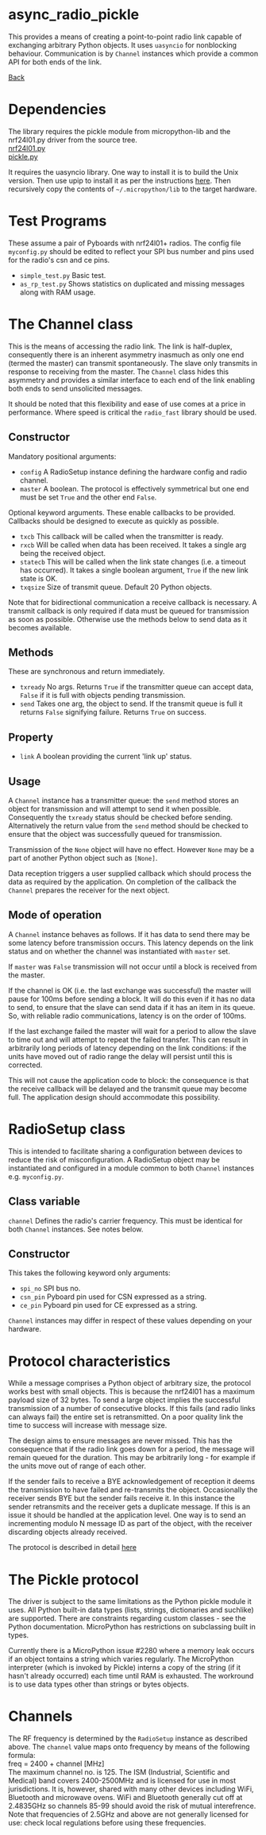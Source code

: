 # async_radio_pickle

This provides a means of creating a point-to-point radio link capable of
exchanging arbitrary Python objects. It uses ``uasyncio`` for nonblocking
behaviour. Communication is by ``Channel`` instances which provide a
common API for both ends of the link.

[Back](../README.md)

# Dependencies

The library requires the pickle module from micropython-lib and the nrf24l01.py
driver from the source tree.  
[nrf24l01.py](https://github.com/micropython/micropython/tree/master/drivers/nrf24l01)  
[pickle.py](https://github.com/micropython/micropython-lib/tree/master/pickle)

It requires the uasyncio library. One way to install it is to build the Unix
version. Then use upip to install it as per the instructions
[here](https://github.com/micropython/micropython-lib). Then recursively copy
the contents of ``~/.micropython/lib`` to the target hardware.

# Test Programs

These assume a pair of Pyboards with nrf24l01+ radios. The config file
``myconfig.py`` should be edited to reflect your SPI bus number and pins used
for the radio's csn and ce pins.

 * ``simple_test.py`` Basic test.
 * ``as_rp_test.py`` Shows statistics on duplicated and missing messages along
 with RAM usage.

# The Channel class

This is the means of accessing the radio link. The link is half-duplex,
consequently there is an inherent asymmetry inasmuch as only one end (termed
the master) can transmit spontaneously. The slave only transmits in response to
receiving from the master. The ``Channel`` class hides this asymmetry and
provides a similar interface to each end of the link enabling both ends to send
unsolicited messages.

It should be noted that this flexibility and ease of use comes at a price in
performance. Where speed is critical the ``radio_fast`` library should be used.

## Constructor

Mandatory positional arguments:
 * ``config`` A RadioSetup instance defining the hardware config and radio
 channel.
 * ``master`` A boolean. The protocol is effectively symmetrical but one end
 must be set ``True`` and the other end ``False``.

Optional keyword arguments. These enable callbacks to be provided. Callbacks
should be designed to execute as quickly as possible.
 * ``txcb`` This callback will be called when the transmitter is ready.
 * ``rxcb`` Will be called when data has been received. It takes a single arg
 being the received object.
 * ``statecb`` This will be called when the link state changes (i.e. a timeout
 has occurred). It takes a single boolean argument, ``True`` if the new link
 state is OK.
 * ``txqsize`` Size of transmit queue. Default 20 Python objects.

Note that for bidirectional communication a receive callback is necessary. A
transmit callback is only required if data must be queued for transmission as
soon as possible. Otherwise use the methods below to send data as it becomes
available.

## Methods

These are synchronous and return immediately.

 * ``txready`` No args. Returns ``True`` if the transmitter queue can accept
 data, ``False`` if it is full with objects pending transmission.
 * ``send`` Takes one arg, the object to send. If the transmit queue is full it
 returns ``False`` signifying failure. Returns ``True`` on success.

## Property

 * ``link`` A boolean providing the current 'link up' status.

## Usage

A ``Channel`` instance has a transmitter queue: the ``send`` method stores an
object for transmission and will attempt to send it when possible. Consequently
the ``txready`` status should be checked before sending. Alternatively the
return value from the ``send`` method should be checked to ensure that the
object was successfully queued for transmission.

Transmission of the ``None`` object will have no effect. However ``None`` may
be a part of another Python object such as ``[None]``.

Data reception triggers a user supplied callback which should process the data
as required by the application. On completion of the callback the ``Channel``
prepares the receiver for the next object.

## Mode of operation 

A ``Channel`` instance behaves as follows. If it has data to send there may be
some latency before transmission occurs. This latency depends on the link
status and on whether the channel was instantiated with ``master`` set.

If ``master`` was ``False`` transmission will not occur until a block is
received from the master.

If the channel is OK (i.e. the last exchange was successful) the master will
pause for 100ms before sending a block. It will do this even if it has no data
to send, to ensure that the slave can send data if it has an item in its queue.
So, with reliable radio communications, latency is on the order of 100ms.

If the last exchange failed the master will wait for a period to allow the
slave to time out and will attempt to repeat the failed transfer. This can
result in arbitrarily long periods of latency depending on the link conditions:
if the units have moved out of radio range the delay will persist until this is
corrected.

This will not cause the application code to block: the consequence is that the
receive callback will be delayed and the transmit queue may become full. The
application design should accommodate this possibility.

# RadioSetup class

This is intended to facilitate sharing a configuration between devices to
reduce the risk of misconfiguration. A RadioSetup object may be instantiated
and configured in a module common to both ``Channel`` instances e.g. 
``myconfig.py``.

## Class variable

``channel`` Defines the radio's carrier frequency. This must be identical for
both ``Channel`` instances. See notes below.

## Constructor

This takes the following keyword only arguments:  
 * ``spi_no`` SPI bus no.  
 * ``csn_pin`` Pyboard pin used for CSN expressed as a string.  
 * ``ce_pin`` Pyboard pin used for CE expressed as a string.

``Channel`` instances may differ in respect of these values depending on your
hardware.  

# Protocol characteristics

While a message comprises a Python object of arbitrary size, the protocol works
best with small objects. This is because the nrf24l01 has a maximum payload
size of 32 bytes. To send a large object implies the successful transmission of
a number of consecutive blocks. If this fails (and radio links can always fail)
the entire set is retransmitted. On a poor quality link the time to success
will increase with message size.

The design aims to ensure messages are never missed. This has the consequence
that if the radio link goes down for a period, the message will remain queued
for the duration. This may be arbitrarily long - for example if the units move
out of range of each other.

If the sender fails to receive a BYE acknowledgement of reception it deems the
transmission to have failed and re-transmits the object. Occasionally the
receiver sends BYE but the sender fails receive it. In this instance the sender
retransmits and the receiver gets a duplicate message. If this is an issue it
should be handled at the application level. One way is to send an incrementing
modulo N message ID as part of the object, with the receiver discarding objects
already received.

The protocol is described in detail [here](../PROTOCOL.md)

# The Pickle protocol

The driver is subject to the same limitations as the Python pickle module it
uses. All Python built-in data types (lists, strings, dictionaries and
suchlike) are supported. There are constraints regarding custom classes - see
the Python documentation. MicroPython has restrictions on subclassing built in
types.

Currently there is a MicroPython issue #2280 where a memory leak occurs if an
object tontains a string which varies regularly. The MicroPython interpreter
(which is invoked by Pickle) interns a copy of the string (if it hasn't already
occurred) each time until RAM is exhausted. The workround is to use data types
other than strings or bytes objects.

# Channels

The RF frequency is determined by the ``RadioSetup`` instance as described
above. The ``channel`` value maps onto frequency by means of the following
formula:  
freq = 2400 + channel [MHz]  
The maximum channel no. is 125. The ISM (Industrial, Scientific and Medical)
band covers 2400-2500MHz and is licensed for use in most jurisdictions. It is,
however, shared with many other devices including WiFi, Bluetooth and microwave
ovens. WiFi and Bluetooth generally cut off at 2.4835GHz so channels 85-99
should avoid the risk of mutual interefrence. Note that frequencies of 2.5GHz
and above are not generally licensed for use: check local regulations before
using these frequencies.
